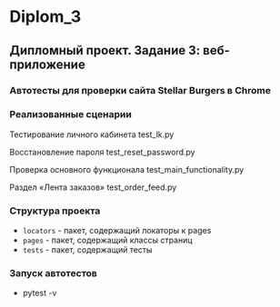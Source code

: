 # Diplom_3

## Дипломный проект. Задание 3: веб-приложение

### Автотесты для проверки сайта Stellar Burgers в Chrome

### Реализованные сценарии

Тестирование личного кабинета test_lk.py

Восстановление пароля test_reset_password.py

Проверка основного функционала test_main_functionality.py

Раздел «Лента заказов» test_order_feed.py


### Структура проекта

- `locators` - пакет, содержащий локаторы к pages
- `pages` - пакет, содержащий классы страниц
- `tests` - пакет, содержащий тесты

### Запуск автотестов

- pytest -v
